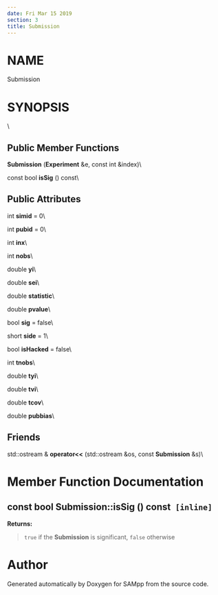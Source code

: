 ```yaml
---
date: Fri Mar 15 2019
section: 3
title: Submission
---
```


NAME
====

Submission

SYNOPSIS
========

\

Public Member Functions
-----------------------

**Submission** (**Experiment** &e, const int &index)\

const bool **isSig** () const\

Public Attributes
-----------------

int **simid** = 0\

int **pubid** = 0\

int **inx**\

int **nobs**\

double **yi**\

double **sei**\

double **statistic**\

double **pvalue**\

bool **sig** = false\

short **side** = 1\

bool **isHacked** = false\

int **tnobs**\

double **tyi**\

double **tvi**\

double **tcov**\

double **pubbias**\

Friends
-------

std::ostream & **operator\<\<** (std::ostream &os, const **Submission**
&s)\

Member Function Documentation
=============================

const bool Submission::isSig () const` [inline]`
------------------------------------------------

**Returns:**

> `true` if the **Submission** is significant, `false` otherwise

Author
======

Generated automatically by Doxygen for SAMpp from the source code.
